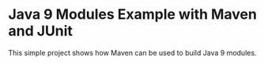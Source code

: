 # Java 9 Modules Example with Maven and JUnit
This simple project shows how Maven can be used to build Java 9 modules.